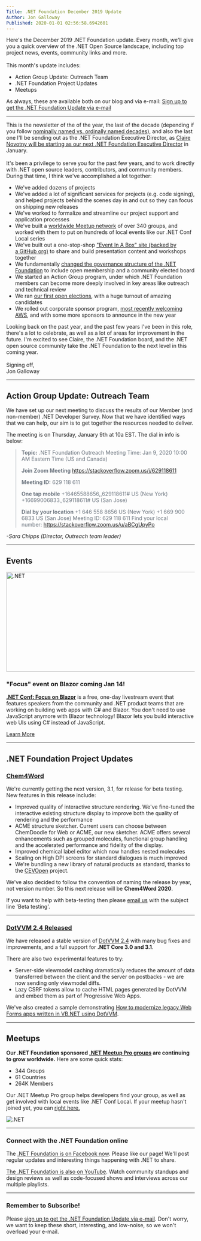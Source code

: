 ```yaml
---
Title: .NET Foundation December 2019 Update
Author: Jon Galloway
Published: 2020-01-01 02:56:58.6942601
---
```

<p>Here's the December 2019 .NET Foundation update. Every month, we'll give you a quick overview of the .NET Open Source landscape, including top project news, events, community links and more.<br /><br />This month's update includes:</p>
<ul>
	<li>Action Group Update: Outreach Team</li>
	<li>.NET Foundation Project Updates</li>	
	<li>Meetups</li>
</ul>
<p>As always, these are available both on our blog and via e-mail:&nbsp;<a href="http://eepurl.com/dhL_qb">Sign up to get the .NET Foundation Update via e-mail</a></p><hr />
<p>This is the newsletter of the of the year, the last of the decade (depending if you follow <a href="https://en.wikipedia.org/wiki/Decade" target="_blank">nominally named vs. ordinally named decades</a>), and also the last one I'll be sending out as the .NET Foundation Executive Director, as <a href="blog/2019/12/16/welcoming-claire-novotny-as-the-new-executive-director-of-net-foundation-" target="_blank">Claire Novotny will be starting as our next .NET Foundation Executive Director</a>&nbsp;in January.<br /><br />It's been a privilege to serve you for the past few years, and to work directly with .NET open source leaders, contributors, and community members. During that time, I think we've accomplished a lot together:</p><ul>	<li>We've added dozens of projects</li>	<li>We've added a lot of significant services for projects (e.g. code signing), and helped projects behind the scenes day in and out so they can focus on shipping new releases</li>	<li>We've worked to formalize and streamline&nbsp;our project support and application processes</li>	<li>We've built a <a href="https://www.meetup.com/pro/dotnet/" target="_blank">worldwide Meetup network</a> of over 340 groups, and worked with them to put on hundreds of local events like our&nbsp;.NET Conf Local series</li>	<li>We've built out a one-stop-shop <a href="/community/resources" target="_blank">"Event In A Box" site (backed by a&nbsp;GitHub org)</a> to share and build presentation content and workshops together</li>	<li>We fundamentally <a href="/blog/2018/12/04/announcing-net-foundation-open-membership" target="_blank">changed the governance structure of the .NET Foundation</a> to include open membership and a community&nbsp;elected board</li>	<li>We started an Action Group program, under which .NET Foundation members can become more deeply involved in key areas like outreach and&nbsp;technical review</li>	<li>We ran <a href="/blog/2019/03/28/net-foundation-board-of-directors-election-results" target="_blank">our first open elections</a>, with a huge turnout of amazing candidates</li>	<li>We rolled out corporate sponsor program, <a href="/blog/2019/09/23/welcoming-aws" target="_blank">most recently welcoming AWS</a>, and with some more sponsors to announce in the new year</li></ul><p>Looking back on the past year, and the past few years I've been in this role, there's a lot to celebrate, as well as a lot of areas for improvement in the future. I'm excited to see Claire, the .NET Foundation board, and the .NET open source community take the .NET Foundation to the next level in this coming year.<br /><br />Signing off,<br />Jon Galloway</p><hr /><h2>Action Group Update: Outreach Team</h2><p>We have set up our next meeting to discuss the results of our Member (and non-member) .NET Developer Survey. Now that we have identified ways that we can help, our aim is to get together the resources needed to deliver.</p><p>The meeting is on Thursday, January 9th at 10a EST. The dial in info is below:</p><blockquote style="padding:0 1em; color:#6a737d; border-left: .25em solid #dfe2e5;"><p><strong>Topic:</strong> .NET Foundation Outreach Meeting Time: Jan 9, 2020 10:00 AM Eastern Time (US and Canada)</p><p><strong>Join Zoom Meeting</strong>&nbsp;<a href="https://stackoverflow.zoom.us/j/629118611" rel="nofollow">https://stackoverflow.zoom.us/j/629118611</a></p><p><strong>Meeting ID:</strong> 629 118 611</p><p><strong>One tap mobile</strong> +16465588656,,629118611# US (New York) +16699006833,,629118611# US (San Jose)</p><p><strong>Dial by your location</strong> +1 646 558 8656 US (New York) +1 669 900 6833 US (San Jose) Meeting ID: 629 118 611 Find your local number:&nbsp;<a href="https://stackoverflow.zoom.us/u/aBCgUpyPo" rel="nofollow">https://stackoverflow.zoom.us/u/aBCgUpyPo</a></p></blockquote><p><em>-Sara Chipps (Director, Outreach team leader)</em></p><hr /><h2>Events</h2><p><a href="https://focus.dotnetconf.net/?utm_source=dnfnewsletter" target="_blank"><img alt=".NET" data-file-id="4953121" height="266" src="assets/posts/e7edfe68-09d6-4713-a3e4-3a403d92fb48.png" width="800" /></a></p><h3>"Focus" event on Blazor coming Jan 14!</h3><p><strong><a href="https://focus.dotnetconf.net/?utm_source=parentsite">.NET Conf: Focus on Blazor</a></strong>&nbsp;is a free, one-day livestream event that features speakers from the community and .NET product teams that are working on building web apps with C# and Blazor. You don't need to use JavaScript anymore with Blazor technology! Blazor lets you build interactive web UIs using C# instead of JavaScript.</p><p class="mx-auto"><a class="site-button site-button--pink" href="https://focus.dotnetconf.net/?utm_source=dnfnewsletter">Learn More</a></p><hr /><h2>.NET Foundation Project Updates</h2><h3><a href="https://www.chem4word.co.uk/" rel="nofollow">Chem4Word</a></h3><p>We're currently getting the next version, 3.1, for release for beta testing. New features in this release include:</p><ul>	<li>Improved quality of interactive structure rendering. We've fine-tuned the interactive existing structure display to improve both the quality of rendering and the performance</li>	<li>ACME structure sketcher. Current users can choose between ChemDoodle for Web or ACME, our new sketcher. ACME offers several enhancements such as grouped molecules, functional group handling and the accelerated performance and fidelity of the display.</li>	<li>Improved chemical label editor which now handles nested molecules</li>	<li>Scaling on High DPI screens for standard dialogues is much improved</li>	<li>We're bundling a new library of natural products as standard, thanks to the&nbsp;<a href="https://github.com/petermr/CEVOpen">CEVOpen</a>&nbsp;project.</li></ul><p>We've also decided to follow the convention of naming the release by year, not version number. So this next release will be&nbsp;<strong>Chem4Word 2020</strong>.</p><p>If you want to help with beta-testing then please&nbsp;<a href="mailto:info@chem4word.co.uk">email us</a>&nbsp;with the subject line 'Beta testing'.</p><hr /><h3><a href="https://www.dotvvm.com/blog/66/Released-DotVVM-2-4" rel="nofollow">DotVVM 2.4 Released</a></h3><p>We have released a stable version of&nbsp;<a href="https://github.com/riganti/dotvvm">DotVVM 2.4</a>&nbsp;with many bug fixes and improvements, and a full support for&nbsp;<strong>.NET Core 3.0 and 3.1</strong>.</p><p>There are also two experimental features to try:</p><ul>	<li>Server-side viewmodel caching dramatically reduces the amount of data transferred between the client and the server on postbacks - we are now sending only viewmodel diffs.</li>	<li>Lazy CSRF tokens allow to cache HTML pages generated by DotVVM and embed them as part of Progressive Web Apps.</li></ul><p>We've also created a sample demonstrating&nbsp;<a href="https://github.com/riganti/dotvvm-samples-webforms-migration-vbnet">How to modernize legacy Web Forms apps written in VB.NET using DotVVM</a>.</p><hr /><h2>Meetups</h2><p><strong>Our .NET Foundation sponsored&nbsp;<a href="https://www.meetup.com/pro/dotnet" target="_blank">.NET Meetup Pro groups</a>&nbsp;are continuing to grow worldwide.</strong>&nbsp;Here are some quick stats:</p><ul>	<li>344&nbsp;Groups</li>	<li>61&nbsp;Countries</li>	<li>264K Members</li></ul><p>Our .NET Meetup Pro group helps developers find your group, as well as get involved with local events like .NET Conf Local. If your meetup hasn't joined yet, you can&nbsp;<a href="https://aka.ms/add-dotnet-meetup">right here.</a></p><p><img src="assets/posts/31e83145-c125-4696-95ca-ec8f84d56ce2.jpg" alt=".NET"/></p><hr /><h3>Connect with the .NET Foundation online</h3><p>The&nbsp;<a href="https://www.facebook.com/dotnetfoundation/">.NET Foundation is on Facebook now</a>. Please like our page! We'll post regular updates and interesting things happening with .NET to share.</p><p><a href="https://www.youtube.com/NETFoundation">The .NET Foundation is also on YouTube</a>. Watch community standups and design reviews as well as code-focused shows and interviews across our multiple playlists.</p><hr /><h3>Remember to Subscribe!</h3><p>Please&nbsp;<a href="http://eepurl.com/dhL_qb">sign up to get the .NET Foundation Update via e-mail</a>. Don't worry, we want to keep these short, interesting, and low-noise, so we won't overload your e-mail.</p>
